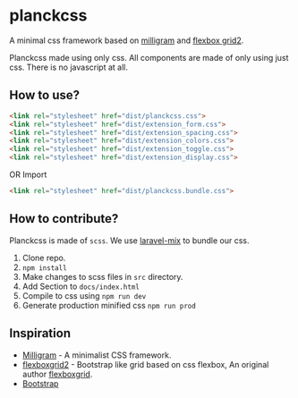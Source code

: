 # planckcss
A minimal css framework based on [milligram](https://github.com/milligram/milligram) and [flexbox grid2](https://github.com/evgenyrodionov/flexboxgrid2).

Planckcss made using only css. All components are made of only using just css. There is no javascript at all.

## How to use?
```html
<link rel="stylesheet" href="dist/planckcss.css">
<link rel="stylesheet" href="dist/extension_form.css">
<link rel="stylesheet" href="dist/extension_spacing.css">
<link rel="stylesheet" href="dist/extension_colors.css">
<link rel="stylesheet" href="dist/extension_toggle.css">
<link rel="stylesheet" href="dist/extension_display.css">
```
OR Import
```html
<link rel="stylesheet" href="dist/planckcss.bundle.css">
```


## How to contribute?
Planckcss is made of `scss`. We use [laravel-mix](https://github.com/JeffreyWay/laravel-mix) to 
bundle our css. 

1. Clone repo.
2. `npm install`
3. Make changes to scss files in `src` directory.
4. Add Section to `docs/index.html`
5. Compile to css using `npm run dev`
6. Generate production minified css `npm run prod` 

## Inspiration

- [Milligram](https://milligram.io/) - A minimalist CSS framework.
- [flexboxgrid2](https://github.com/evgenyrodionov/flexboxgrid2) - Bootstrap like grid based on css flexbox,
An original author [flexboxgrid](https://github.com/kristoferjoseph/flexboxgrid). 
- [Bootstrap](https://getbootstrap.com/)
